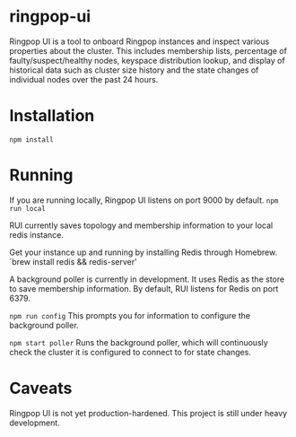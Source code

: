 # ringpop-ui

Ringpop UI is a tool to onboard Ringpop instances and inspect various properties about the cluster. This includes membership lists,
percentage of faulty/suspect/healthy nodes, keyspace distribution lookup, and display of historical data such as cluster size history and
the state changes of individual nodes over the past 24 hours.

# Installation
`npm install`

# Running
If you are running locally, Ringpop UI listens on port 9000 by default.
`npm run local` 

RUI currently saves topology and membership information to your local redis instance.

Get your instance up and running by installing Redis through Homebrew.
`brew install redis && redis-server'

A background poller is currently in development. It uses Redis as the store to save membership information.
By default, RUI listens for Redis on port 6379.

`npm run config`
This prompts you for information to configure the background poller.

`npm start poller`
Runs the background poller, which will continuously check the cluster it is configured to connect to for state changes.

# Caveats
Ringpop UI is not yet production-hardened. This project is still under heavy development.
